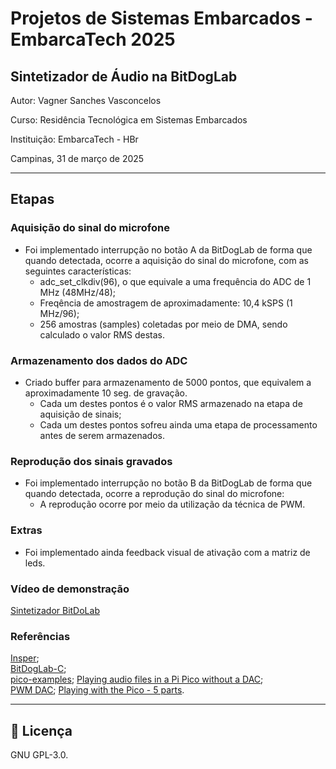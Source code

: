 
# Projetos de Sistemas Embarcados - EmbarcaTech 2025
## Sintetizador de Áudio na BitDogLab

Autor: Vagner Sanches Vasconcelos

Curso: Residência Tecnológica em Sistemas Embarcados

Instituição: EmbarcaTech - HBr

Campinas, 31 de março de 2025

---
## Etapas
### Aquisição do sinal do microfone
- Foi implementado interrupção no botão A da BitDogLab de forma que quando detectada, ocorre a aquisição do sinal do microfone, com as seguintes características:
    - adc_set_clkdiv(96), o que equivale a uma frequência do ADC de 1 MHz (48MHz/48);
    - Freqência de amostragem de aproximadamente: 10,4 kSPS (1 MHz/96);
    - 256 amostras (samples) coletadas por meio de DMA, sendo calculado o valor RMS destas.
   

### Armazenamento dos dados do ADC
- Criado buffer para armazenamento de 5000 pontos, que equivalem a aproximadamente 10 seg. de gravação.
    - Cada um destes pontos é o valor RMS armazenado na etapa de aquisição de sinais;
    - Cada um destes pontos sofreu ainda uma etapa de processamento antes de serem armazenados.

### Reprodução dos sinais gravados
- Foi implementado interrupção no botão B da BitDogLab de forma que quando detectada, ocorre a reprodução do sinal do microfone:
    - A reprodução ocorre por meio da utilização da técnica de PWM.

### Extras
- Foi implementado ainda feedback visual de ativação com a matriz de leds.

### Vídeo de demonstração
[Sintetizador BitDoLab](https://youtube.com/shorts/1EEGPP6qZIU?feature=share)

### Referências
[Insper](https://insper-embarcados.github.io/site/labs-expert/labs-expert-dsp-audio/);   
[BitDogLab-C](https://github.com/BitDogLab/BitDogLab-C/tree/main/microphone_dma);  
[pico-examples](https://github.com/raspberrypi/pico-examples/tree/master/adc/microphone_adc);
[Playing audio files in a Pi Pico without a DAC](https://antirez.com/news/143);  
[PWM DAC](http://www.openmusiclabs.com/learning/digital/pwm-dac.1.html);
[Playing with the Pico - 5 parts](https://gregchadwick.co.uk/blog/playing-with-the-pico-pt1/).

---

## 📜 Licença
GNU GPL-3.0.

